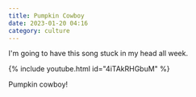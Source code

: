 ```yaml
---
title: Pumpkin Cowboy
date: 2023-01-20 04:16
category: culture
---
```



I'm going to have this song stuck in my head all week.

{% include youtube.html id="4iTAkRHGbuM" %}

Pumpkin cowboy!

